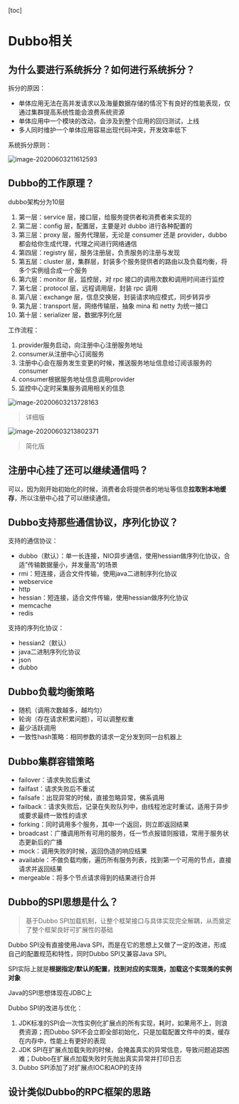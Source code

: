 [toc]

# Dubbo相关



## 为什么要进行系统拆分？如何进行系统拆分？

拆分的原因：

-   单体应用无法在高并发请求以及海量数据存储的情况下有良好的性能表现，仅通过集群提高系统性能会浪费系统资源
-   单体应用中一个模块的改动，会涉及到整个应用的回归测试，上线
-   多人同时维护一个单体应用容易出现代码冲突，开发效率低下



系统拆分原则：

![image-20200603211612593](https://images-1255831004.cos.ap-guangzhou.myqcloud.com/online/image-20200603211612593.png)



## Dubbo的工作原理？

dubbo架构分为10层

1.  第一层：service 层，接口层，给服务提供者和消费者来实现的
2.  第二层：config 层，配置层，主要是对 dubbo 进行各种配置的
3.  第三层：proxy 层，服务代理层，无论是 consumer 还是 provider，dubbo 都会给你生成代理，代理之间进行网络通信
4.  第四层：registry 层，服务注册层，负责服务的注册与发现
5.  第五层：cluster 层，集群层，封装多个服务提供者的路由以及负载均衡，将多个实例组合成一个服务
6.  第六层：monitor 层，监控层，对 rpc 接口的调用次数和调用时间进行监控
7.  第七层：protocol 层，远程调用层，封装 rpc 调用
8.  第八层：exchange 层，信息交换层，封装请求响应模式，同步转异步
9.  第九层：transport 层，网络传输层，抽象 mina 和 netty 为统一接口
10.  第十层：serializer 层，数据序列化层



工作流程：

1.  provider服务启动，向注册中心注册服务地址
2.  consumer从注册中心订阅服务
3.  注册中心会在服务发生变更的时候，推送服务地址信息给订阅该服务的consumer
4.  consumer根据服务地址信息调用provider
5.  监控中心定时采集服务调用相关的信息

![image-20200603213728163](https://images-1255831004.cos.ap-guangzhou.myqcloud.com/online/image-20200603213728163.png)

>   详细版

![image-20200603213802371](https://images-1255831004.cos.ap-guangzhou.myqcloud.com/online/image-20200603213802371.png)

>   简化版



## 注册中心挂了还可以继续通信吗？

可以，因为刚开始初始化的时候，消费者会将提供者的地址等信息**拉取到本地缓存**，所以注册中心挂了可以继续通信。



## Dubbo支持那些通信协议，序列化协议？

支持的通信协议：

-   dubbo（默认）：单一长连接，NIO异步通信，使用hessian做序列化协议，合适”传输数据量小，并发量高“的场景
-   rmi：短连接，适合文件传输，使用java二进制序列化协议
-   webservice
-   http
-   hessian：短连接，适合文件传输，使用hessian做序列化协议
-   memcache
-   redis



支持的序列化协议：

-   hessian2（默认）
-   java二进制序列化协议
-   json
-   dubbo



## Dubbo负载均衡策略

-   随机（调用次数越多，越均匀）
-   轮询（存在请求积累问题），可以调整权重
-   最少活跃调用
-   一致性hash策略：相同参数的请求一定分发到同一台机器上



## Dubbo集群容错策略

-   failover：请求失败后重试
-   failfast：请求失败后不重试
-   failsafe：出现异常的时候，直接忽略异常，佛系调用
-   failback：请求失败后，记录在失败队列中，由线程池定时重试，适用于异步或要求最终一致性的请求
-   forking：同时调用多个服务，其中一个返回，则立即返回结果
-   broadcast：广播调用所有可用的服务，任一节点报错则报错，常用于服务状态更新后的广播
-   mock：调用失败的时候，返回伪造的响应结果
-   available：不做负载均衡，遍历所有服务列表，找到第一个可用的节点，直接请求并返回结果
-   mergeable：将多个节点请求得到的结果进行合并



## Dubbo的SPI思想是什么？

>   基于Dubbo SPI加载机制，让整个框架接口与具体实现完全解耦，从而奠定了整个框架良好可扩展性的基础



Dubbo SPI没有直接使用Java SPI，而是在它的思想上又做了一定的改进，形成自己的配置规范和特性，同时Dubbo SPI又兼容Java SPI。



SPI实际上就是**根据指定/默认的配置，找到对应的实现类，加载这个实现类的实例对象**



Java的SPI思想体现在JDBC上



Dubbo SPI的改进与优化：

1.  JDK标准的SPI会一次性实例化扩展点的所有实现，耗时，如果用不上，则浪费资源；而Dubbo SPI不会立即全部初始化，只是加载配置文件中的类，缓存在内存中，性能上有更好的表现
2.  JDK SPI在扩展点加载失败的时候，会掩盖真实的异常信息，导致问题追踪困难；Dubbo在扩展点加载失败时先抛出真实异常并打印日志
3.  Dubbo SPI添加了对扩展点IOC和AOP的支持



## 设计类似Dubbo的RPC框架的思路



